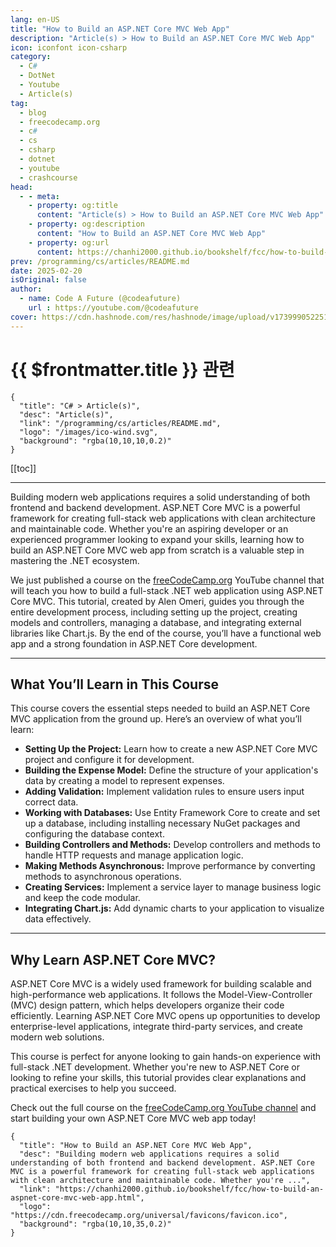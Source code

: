 ```yaml
---
lang: en-US
title: "How to Build an ASP.NET Core MVC Web App"
description: "Article(s) > How to Build an ASP.NET Core MVC Web App"
icon: iconfont icon-csharp
category:
  - C#
  - DotNet
  - Youtube
  - Article(s)
tag:
  - blog
  - freecodecamp.org
  - c#
  - cs
  - csharp
  - dotnet
  - youtube
  - crashcourse
head:
  - - meta:
    - property: og:title
      content: "Article(s) > How to Build an ASP.NET Core MVC Web App"
    - property: og:description
      content: "How to Build an ASP.NET Core MVC Web App"
    - property: og:url
      content: https://chanhi2000.github.io/bookshelf/fcc/how-to-build-an-aspnet-core-mvc-web-app.html
prev: /programming/cs/articles/README.md
date: 2025-02-20
isOriginal: false
author:
  - name: Code A Future (@codeafuture)
    url : https://youtube.com/@codeafuture
cover: https://cdn.hashnode.com/res/hashnode/image/upload/v1739990522515/196a648c-bcf1-4ee4-ae29-664c1a7de4eb.png
---
```


# {{ $frontmatter.title }} 관련

```component VPCard
{
  "title": "C# > Article(s)",
  "desc": "Article(s)",
  "link": "/programming/cs/articles/README.md",
  "logo": "/images/ico-wind.svg",
  "background": "rgba(10,10,10,0.2)"
}
```

[[toc]]

---

<SiteInfo
  name="How to Build an ASP.NET Core MVC Web App"
  desc="Building modern web applications requires a solid understanding of both frontend and backend development. ASP.NET Core MVC is a powerful framework for creating full-stack web applications with clean architecture and maintainable code. Whether you're ..."
  url="https://freecodecamp.org/news/how-to-build-an-aspnet-core-mvc-web-app"
  logo="https://cdn.freecodecamp.org/universal/favicons/favicon.ico"
  preview="https://cdn.hashnode.com/res/hashnode/image/upload/v1739990522515/196a648c-bcf1-4ee4-ae29-664c1a7de4eb.png"/>

Building modern web applications requires a solid understanding of both frontend and backend development. ASP.NET Core MVC is a powerful framework for creating full-stack web applications with clean architecture and maintainable code. Whether you're an aspiring developer or an experienced programmer looking to expand your skills, learning how to build an ASP.NET Core MVC web app from scratch is a valuable step in mastering the .NET ecosystem.

We just published a course on the [<VPIcon icon="fa-brands fa-free-code-camp"/>freeCodeCamp.org](http://freeCodeCamp.org) YouTube channel that will teach you how to build a full-stack .NET web application using ASP.NET Core MVC. This tutorial, created by Alen Omeri, guides you through the entire development process, including setting up the project, creating models and controllers, managing a database, and integrating external libraries like Chart.js. By the end of the course, you’ll have a functional web app and a strong foundation in ASP.NET Core development.

---

## What You’ll Learn in This Course

This course covers the essential steps needed to build an ASP.NET Core MVC application from the ground up. Here’s an overview of what you’ll learn:

- **Setting Up the Project:** Learn how to create a new ASP.NET Core MVC project and configure it for development.
- **Building the Expense Model:** Define the structure of your application's data by creating a model to represent expenses.
- **Adding Validation:** Implement validation rules to ensure users input correct data.
- **Working with Databases:** Use Entity Framework Core to create and set up a database, including installing necessary NuGet packages and configuring the database context.
- **Building Controllers and Methods:** Develop controllers and methods to handle HTTP requests and manage application logic.
- **Making Methods Asynchronous:** Improve performance by converting methods to asynchronous operations.
- **Creating Services:** Implement a service layer to manage business logic and keep the code modular.
- **Integrating Chart.js:** Add dynamic charts to your application to visualize data effectively.

---

## Why Learn ASP.NET Core MVC?

ASP.NET Core MVC is a widely used framework for building scalable and high-performance web applications. It follows the Model-View-Controller (MVC) design pattern, which helps developers organize their code efficiently. Learning ASP.NET Core MVC opens up opportunities to develop enterprise-level applications, integrate third-party services, and create modern web solutions.

This course is perfect for anyone looking to gain hands-on experience with full-stack .NET development. Whether you're new to ASP.NET Core or looking to refine your skills, this tutorial provides clear explanations and practical exercises to help you succeed.

Check out the full course on the [<VPIcon icon="fa-brands fa-youtube"/>freeCodeCamp.org YouTube channel](https://youtu.be/QtiM87MV27w) and start building your own ASP.NET Core MVC web app today!

<VidStack src="youtube/QtiM87MV27w" />

<!-- TODO: add ARTICLE CARD -->
```component VPCard
{
  "title": "How to Build an ASP.NET Core MVC Web App",
  "desc": "Building modern web applications requires a solid understanding of both frontend and backend development. ASP.NET Core MVC is a powerful framework for creating full-stack web applications with clean architecture and maintainable code. Whether you're ...",
  "link": "https://chanhi2000.github.io/bookshelf/fcc/how-to-build-an-aspnet-core-mvc-web-app.html",
  "logo": "https://cdn.freecodecamp.org/universal/favicons/favicon.ico",
  "background": "rgba(10,10,35,0.2)"
}
```
